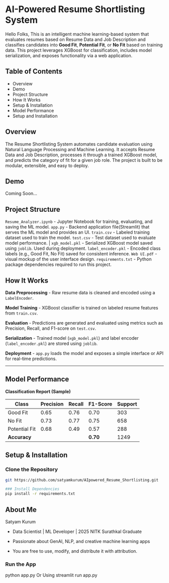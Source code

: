 # AI-Powered Resume Shortlisting System

Hello Folks, This is an intelligent machine learning-based system that evaluates resumes based on Resume Data and Job Description and classifies candidates into **Good Fit**, **Potential Fit**, or **No Fit** based on training data. This project leverages XGBoost for classification, includes model serialization, and exposes functionality via a web application.

## Table of Contents

- Overview
- Demo
- Project Structure
- How It Works
- Setup & Installation
- Model Performance
- Setup and Installation

## Overview

The Resume Shortlisting System automates candidate evaluation using Natural Language Processing and Machine Learning. It accepts Resume Data and Job Description, processes it through a trained XGBoost model, and predicts the category of fit for a given job role. The project is built to be modular, extensible, and easy to deploy.


## Demo

Coming Soon...

## Project Structure

`Resume_Analyzer.ipynb` - Jupyter Notebook for training, evaluating, and saving the ML model.
`app.py`                - Backend application file(Streamlit) that serves the ML model and provides an UI.
`train.csv`             - Labeled training dataset used to train the model. 
`test.csv`              - Test dataset used to evaluate model performance. |
`xgb_model.pkl`         - Serialized XGBoost model saved using `joblib`. Used during deployment.
`label_encoder.pkl`     - Encoded class labels (e.g., Good Fit, No Fit) saved for consistent inference.
`Web UI.pdf`            - visual mockup of the user interface design. 
`requirements.txt`      - Python package dependencies required to run this project.


## How It Works

   **Data Preprocessing**
    - Raw resume data is cleaned and encoded using a `LabelEncoder`.

   **Model Training**
    - XGBoost classifier is trained on labeled resume features from `train.csv`.

   **Evaluation**
    - Predictions are generated and evaluated using metrics such as Precision, Recall, and F1-score on `test.csv`.

   **Serialization**
     - Trained model (`xgb_model.pkl`) and label encoder (`label_encoder.pkl`) are stored using `joblib`.

   **Deployment**
     - `app.py` loads the model and exposes a simple interface or API for real-time predictions.

---

## Model Performance

**Classification Report (Sample)**

| Class         | Precision | Recall | F1-Score | Support |
|---------------|-----------|--------|----------|---------|
| Good Fit      | 0.65      | 0.76   | 0.70     | 303     |
| No Fit        | 0.73      | 0.77   | 0.75     | 658     |
| Potential Fit | 0.68      | 0.49   | 0.57     | 288     |
| **Accuracy**  |           |        | **0.70** | 1249    |


## Setup & Installation

### Clone the Repository

```bash
git https://github.com/satyamkurum/AIpowered_Resume_Shortlisting.git

### Install Dependencies
pip install -r requirements.txt
```
## About Me
  Satyam Kurum
- Data Scientist | ML Developer | 2025 NITK Surathkal Graduate
- Passionate about GenAI, NLP, and creative machine learning apps

- You are free to use, modify, and distribute it with attribution.

### Run the App
python app.py
Or Using
streamlit run app.py
